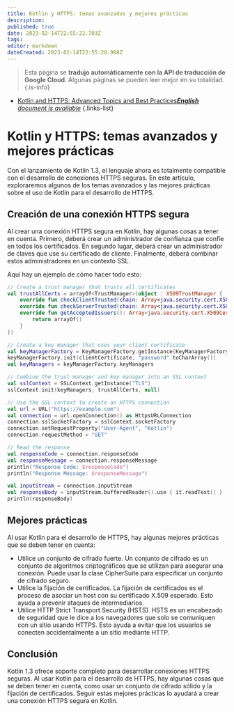 ```yaml
---
title: Kotlin y HTTPS: temas avanzados y mejores prácticas
description: 
published: true
date: 2023-02-14T22:55:22.703Z
tags: 
editor: markdown
dateCreated: 2023-02-14T22:55:20.988Z
---
```


> Esta página se **tradujo automáticamente con la API de traducción de Google Cloud**.
Algunas páginas se pueden leer mejor en su totalidad.{.is-info}



- [Kotlin and HTTPS: Advanced Topics and Best Practices***English** document is available*](/en/Knowledge-base/Kotlin/kotlin-and-https-advanced-topics-and-best-practices)
{.links-list}


# Kotlin y HTTPS: temas avanzados y mejores prácticas

Con el lanzamiento de Kotlin 1.3, el lenguaje ahora es totalmente compatible con el desarrollo de conexiones HTTPS seguras. En este artículo, exploraremos algunos de los temas avanzados y las mejores prácticas sobre el uso de Kotlin para el desarrollo de HTTPS.

## Creación de una conexión HTTPS segura

Al crear una conexión HTTPS segura en Kotlin, hay algunas cosas a tener en cuenta. Primero, deberá crear un administrador de confianza que confíe en todos los certificados. En segundo lugar, deberá crear un administrador de claves que use su certificado de cliente. Finalmente, deberá combinar estos administradores en un contexto SSL.

Aquí hay un ejemplo de cómo hacer todo esto:

```kotlin
// Create a trust manager that trusts all certificates
val trustAllCerts = arrayOf<TrustManager>(object : X509TrustManager {
    override fun checkClientTrusted(chain: Array<java.security.cert.X509Certificate>, authType: String) {}
    override fun checkServerTrusted(chain: Array<java.security.cert.X509Certificate>, authType: String) {}
    override fun getAcceptedIssuers(): Array<java.security.cert.X509Certificate> {
        return arrayOf()
    }
})

// Create a key manager that uses your client certificate
val keyManagerFactory = KeyManagerFactory.getInstance(KeyManagerFactory.getDefaultAlgorithm())
keyManagerFactory.init(clientCertificate, "password".toCharArray())
val keyManagers = keyManagerFactory.keyManagers

// Combine the trust manager and key manager into an SSL context
val sslContext = SSLContext.getInstance("TLS")
sslContext.init(keyManagers, trustAllCerts, null)

// Use the SSL context to create an HTTPS connection
val url = URL("https://example.com")
val connection = url.openConnection() as HttpsURLConnection
connection.sslSocketFactory = sslContext.socketFactory
connection.setRequestProperty("User-Agent", "Kotlin")
connection.requestMethod = "GET"

// Read the response
val responseCode = connection.responseCode
val responseMessage = connection.responseMessage
println("Response Code: $responseCode")
println("Response Message: $responseMessage")

val inputStream = connection.inputStream
val responseBody = inputStream.bufferedReader().use { it.readText() }
println(responseBody)
```

## Mejores prácticas

Al usar Kotlin para el desarrollo de HTTPS, hay algunas mejores prácticas que se deben tener en cuenta:

- Utilice un conjunto de cifrado fuerte. Un conjunto de cifrado es un conjunto de algoritmos criptográficos que se utilizan para asegurar una conexión. Puede usar la clase CipherSuite para especificar un conjunto de cifrado seguro.
- Utilice la fijación de certificados. La fijación de certificados es el proceso de asociar un host con su certificado X.509 esperado. Esto ayuda a prevenir ataques de intermediarios.
- Utilice HTTP Strict Transport Security (HSTS). HSTS es un encabezado de seguridad que le dice a los navegadores que solo se comuniquen con un sitio usando HTTPS. Esto ayuda a evitar que los usuarios se conecten accidentalmente a un sitio mediante HTTP.

## Conclusión

Kotlin 1.3 ofrece soporte completo para desarrollar conexiones HTTPS seguras. Al usar Kotlin para el desarrollo de HTTPS, hay algunas cosas que se deben tener en cuenta, como usar un conjunto de cifrado sólido y la fijación de certificados. Seguir estas mejores prácticas lo ayudará a crear una conexión HTTPS segura en Kotlin.